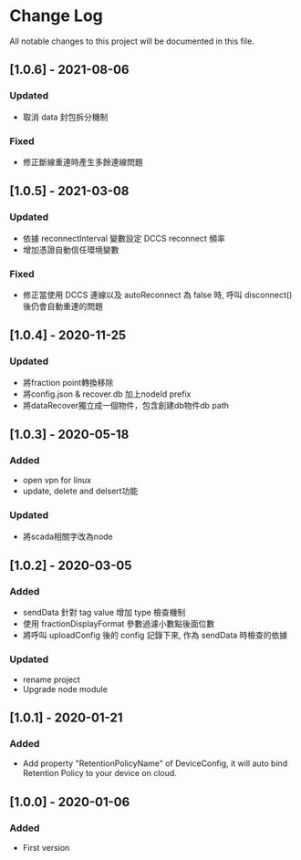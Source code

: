 # Change Log
All notable changes to this project will be documented in this file.
## [1.0.6] - 2021-08-06
### Updated
- 取消 data 封包拆分機制
### Fixed
- 修正斷線重連時產生多餘連線問題

## [1.0.5] - 2021-03-08
### Updated
- 依據 reconnectInterval 變數設定 DCCS reconnect 頻率
- 增加憑證自動信任環境變數
### Fixed
- 修正當使用 DCCS 連線以及 autoReconnect 為 false 時, 呼叫 disconnect() 後仍會自動重連的問題

## [1.0.4] - 2020-11-25
### Updated
- 將fraction point轉換移除
- 將config.json & recover.db 加上nodeId prefix
- 將dataRecover獨立成一個物件，包含創建db物件db path

## [1.0.3] - 2020-05-18
### Added
- open vpn for linux
- update, delete and delsert功能
### Updated
- 將scada相關字改為node

## [1.0.2] - 2020-03-05
### Added
- sendData 針對 tag value 增加 type 檢查機制
- 使用 fractionDisplayFormat 參數過濾小數點後面位數
- 將呼叫 uploadConfig 後的 config 記錄下來, 作為 sendData 時檢查的依據
### Updated
- rename project
- Upgrade node module

## [1.0.1] - 2020-01-21
### Added
- Add property "RetentionPolicyName" of DeviceConfig, it will auto bind Retention Policy to your device on cloud.

## [1.0.0] - 2020-01-06
### Added
- First version

